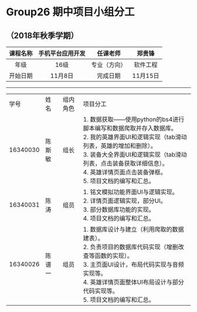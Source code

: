 # Group26 期中项目小组分工
## （2018年秋季学期）
| 课程名称 | 手机平台应用开发 |   任课老师   |       郑贵锋       |
| :------: | :--------------: | :----------: | :--------------: |
|   年级   |       16级       | 专业（方向） |      软件工程      |
| 开始日期 |     11月8日      |   完成日期   |      11月15日       |

---



<html>
    <table>
        <tr>
            <td>学号</td>
            <td>姓名</td>
            <td>组内角色</td>
            <td>项目分工</td>
        </tr>
        <tr>
            <td>16340030</td>
            <td>陈斯敏</td>
            <td>组长</td>
            <td>
                1. 数据获取——使用python的bs4进行脚本编写和数据爬取并存入数据库。<br/> 
                2. 我的英雄界面UI和逻辑实现（tab滑动列表，英雄的增加和删除）。<br/>
                3. 装备大全界面UI和逻辑实现（tab滑动列表，点击装备获取详细信息）。<br/>
                4. 英雄详情页面点击装备弹框。<br/>
                5. 项目文档的编写和汇总。<br/>
            </td>
        </tr>
        <tr>
            <td>16340031</td>
            <td>陈涛</td>
            <td>组员</td>
            <td>
                1. 铭文模拟功能界面UI与逻辑实现。 <br/>
                2. 详情页面逻辑实现，部分UI。 <br/>
                3. 部分数据库功能的实现。<br/>
                4. 项目文档的编写和汇总。<br/>
            </td>
        </tr>
        <tr>
            <td>16340026</td>
            <td>陈谱一</td>
            <td>组员</td>
            <td>
                1. 数据库设计与建立（利用爬取的数据建表）。<br/>
                2. 负责项目的数据库代码实现（增删改查等函数的实现）。<br/>
                3. 主页面UI设计，布局代码实现与音频实现等。<br/>
                4. 英雄详情页面整体UI布局设计与部分代码实现等。<br/>
                5. 项目文档的编写和汇总。<br/>
            </td>
        </tr>
    </table>
</html>